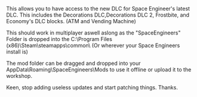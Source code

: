 
This allows you to have access to the new DLC for Space Engineer's latest DLC. This includes the Decorations DLC,Decorations DLC 2, Frostbite, and Economy's DLC blocks. (ATM and Vending Machine)

This should work in multiplayer aswell aslong as the "SpaceEngineers" Folder is dropped into the C:\Program Files (x86)\Steam\steamapps\common\ (Or wherever your Space Engineers install is)


The mod folder can be dragged and dropped into your AppData\Roaming\SpaceEngineers\Mods to use it offline or upload it to the workshop.


Keen, stop adding useless updates and start patching things. Thanks.
